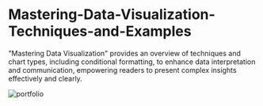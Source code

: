 # Mastering-Data-Visualization-Techniques-and-Examples
"Mastering Data Visualization" provides an overview of techniques and chart types, including conditional formatting, to enhance data interpretation and communication, empowering readers to present complex insights effectively and clearly.

![portfolio](ZomatoEDA.png)
